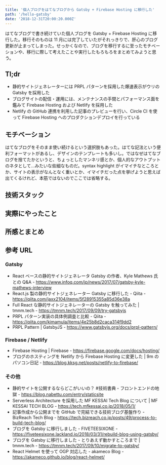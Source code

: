 ```yaml
---
title: '個人ブログをはてなブログから Gatsby + Firebase Hosting に移行した'
path: '/hello-gatsby'
date: '2018-12-31T20:00:20.000Z'
---
```


はてなブログで書き続けていた個人ブログを Gatsby + Firebase Hosting に移行した。移行そのものは 11 月には完了していたがそれっきりで、肝心のブログ更新が止まってしまった。せっかくなので、ブログを移行するに至ったモチベーションや、移行に際して考えたことや実行したもろもろをまとめてみようと思う。

## Tl;dr

- 静的サイトジェネレーターには PRPL パターンを採用した爆速表示がウリの Gatsby を採用した
- ブログサイトの配信・運用には、メンテナンスの手間とパフォーマンス面を鑑みて Firebase Hosting および Netlify を採用した
- Netlify の GitHub 連携を利用した記事のプレビューを行い、Circle CI を使って Firebase Hosting へのプロダクションデプロイを行っている

## モチベーション

はてなブログをそのまま使い続けるという選択肢もあった。はてな記法という便利フォーマットがあるし、デザインのテンプレートも多いし。ではなぜはてなブログを捨てたかというと、ちょっとしたマンネリ感とか、個人的なアウトプットのネタとして…みたいな些細なものだ。syntax highlight がイマイチなところとか、サイトの表示がなんとなく重いとか、イマイチだった点を挙げようと思えば出てくるけれど、本筋ではないのでここでは省略する。

## 技術スタック

## 実際にやったこと

## 所感とまとめ

## 参考 URL

### Gatsby

- React ベースの静的サイトジェネレータ Gatsby の作者、Kyle Mathews 氏との Q&A - https://www.infoq.com/jp/news/2017/07/gatsby-kyle-mathews-interview
- React.js 製の静的サイトジェネレーター Gatsby に移行した - Qiita - https://qiita.com/jaxx2104/items/5f28915355a85d36e38a
- Full React な静的サイトジェネレーターの Gatsby を触ってみた | tmnm.tech - https://tmnm.tech/2017/09/09/try-gatsbyjs
- PRPL パターン実装の具体例調査と比較 - Qiita - https://qiita.com/kimamula/items/4e25b8d2caca314f9dd2
- PRPL Pattern | GatsbyJS - https://www.gatsbyjs.org/docs/prpl-pattern/

### Firebase / Netlify

- Firebase Hosting | Firebase - https://firebase.google.com/docs/hosting/
- ブログのホスティングを Netlify から Firebase Hosting に変更した | 9m のパソコン日記 - https://blog.kksg.net/posts/netlify-to-firebase/

### その他

- 静的サイトを公開するならどこがいいの？ #技術書典 - フロントエンドの地獄 - https://blog.nabettu.com/entry/staticsite
- Serverless Architecture を採用した MF KESSAI Tech Blog について | MF KESSAI TECH BLOG - https://tech.mfkessai.co.jp/2018/05/1/
- 記事作成から公開までを GitHub で完結できる技術ブログ基盤作り - BizReach Tech Blog - https://tech.bizreach.co.jp/posts/49/process-to-build-tech-blog/
- ブログを Gatsby に移行しました - FIVETEESIXONE - https://fiveteesixone.lackland.io/2018/03/31/rebuild-blog-using-gatsby/
- ブログを Gatsby に移行しました - とりあえず動かすところまで | tmnm.tech - https://tmnm.tech/2017/09/10/migrate-to-gatsby/
- React Helmet を使って OGP 対応した - akameco Blog - https://akameco.github.io/blog/react-helmet/
